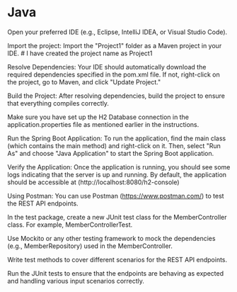 # Java
Open your preferred IDE (e.g., Eclipse, IntelliJ IDEA, or Visual Studio Code).

Import the project: Import the "Project1" folder as a Maven project in your IDE. # I have created the project name as Project1

Resolve Dependencies: Your IDE should automatically download the required dependencies specified in the pom.xml file. If not, right-click on the project, go to Maven, and click "Update Project."

Build the Project: After resolving dependencies, build the project to ensure that everything compiles correctly.

Make sure you have set up the H2 Database connection in the application.properties file as mentioned earlier in the instructions.

Run the Spring Boot Application: To run the application, find the main class (which contains the main method) and right-click on it. Then, select "Run As" and choose "Java Application" to start the Spring Boot application.

Verify the Application: Once the application is running, you should see some logs indicating that the server is up and running. By default, the application should be accessible at (http://localhost:8080/h2-console)

Using Postman: You can use Postman (https://www.postman.com/) to test the REST API endpoints.

In the test package, create a new JUnit test class for the MemberController class. For example, MemberControllerTest.

Use Mockito or any other testing framework to mock the dependencies (e.g., MemberRepository) used in the MemberController.

Write test methods to cover different scenarios for the REST API endpoints.

Run the JUnit tests to ensure that the endpoints are behaving as expected and handling various input scenarios correctly.
